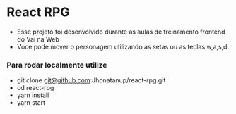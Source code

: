# React RPG
 - Esse projeto foi desenvolvido durante as aulas de treinamento frontend do Vai na Web
 - Voce pode mover o personagem utilizando as setas ou as teclas w,a,s,d.

 ### Para rodar localmente utilize
 - git clone git@github.com:Jhonatanup/react-rpg.git
 - cd react-rpg
 - yarn install
 - yarn start


